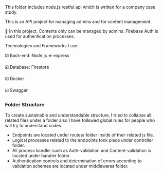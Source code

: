 This folder includes node.js restful api which is written for a company case study.

This is an API project for managing admins and for content management.

🔎 In this project, Contents only can be managed by admins. Firebase Auth is used for authentication processes.

Technologies and Frameworks I use:

 :ballot_box_with_check: Back-end: Node.js => express
 
 :ballot_box_with_check: Database: Firestore
 
 :ballot_box_with_check: Docker
 
 :ballot_box_with_check: Swagger
 
 
### Folder Structure
To create sustainable and understandable structure, I tried to collapse all related files under a folder also I have followed global rules for people who will try to understand codes.
- Endpoints are located under routes/ folder inside of their related js file.
- Logical processes related to the endpoints took place under controller folder.
- All process handler such as Auth-validation and Content-validation is located under handler folder.
- Authentication controls and determination of errors according to validation schemes are located under middlewares folder.



  
  
